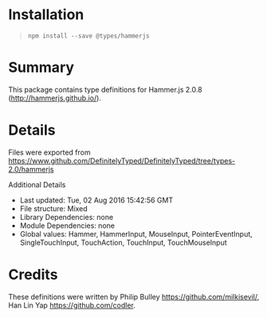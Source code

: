 # Installation
> `npm install --save @types/hammerjs`

# Summary
This package contains type definitions for Hammer.js 2.0.8 (http://hammerjs.github.io/).

# Details
Files were exported from https://www.github.com/DefinitelyTyped/DefinitelyTyped/tree/types-2.0/hammerjs

Additional Details
 * Last updated: Tue, 02 Aug 2016 15:42:56 GMT
 * File structure: Mixed
 * Library Dependencies: none
 * Module Dependencies: none
 * Global values: Hammer, HammerInput, MouseInput, PointerEventInput, SingleTouchInput, TouchAction, TouchInput, TouchMouseInput

# Credits
These definitions were written by Philip Bulley <https://github.com/milkisevil/>, Han Lin Yap <https://github.com/codler>.
